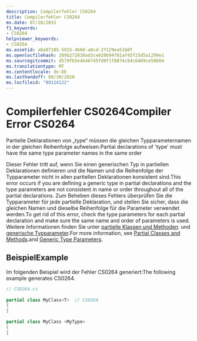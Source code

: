 ```yaml
---
description: Compilerfehler CS0264
title: Compilerfehler CS0264
ms.date: 07/20/2015
f1_keywords:
- CS0264
helpviewer_keywords:
- CS0264
ms.assetid: a8a87185-5915-4b0d-a8cd-2f129ea51b8f
ms.openlocfilehash: 289b272038ad3ce020b94f81af45f25d5a1299e1
ms.sourcegitcommit: d579fb5e4b46745fd0f1f8874c94c6469ce58604
ms.translationtype: MT
ms.contentlocale: de-DE
ms.lasthandoff: 08/30/2020
ms.locfileid: "89124122"
---
```

# <a name="compiler-error-cs0264"></a><span data-ttu-id="73104-103">Compilerfehler CS0264</span><span class="sxs-lookup"><span data-stu-id="73104-103">Compiler Error CS0264</span></span>
<span data-ttu-id="73104-104">Partielle Deklarationen von „type“ müssen die gleichen Typparameternamen in der gleichen Reihenfolge aufweisen.</span><span class="sxs-lookup"><span data-stu-id="73104-104">Partial declarations of 'type' must have the same type parameter names in the same order</span></span>  
  
 <span data-ttu-id="73104-105">Dieser Fehler tritt auf, wenn Sie einen generischen Typ in partiellen Deklarationen definieren und die Namen und die Reihenfolge der Typparameter nicht in allen partiellen Deklarationen konsistent sind.</span><span class="sxs-lookup"><span data-stu-id="73104-105">This error occurs if you are defining a generic type in partial declarations and the type parameters are not consistent in name or order throughout all of the partial declarations.</span></span> <span data-ttu-id="73104-106">Zum Beheben dieses Fehlers überprüfen Sie die Typparameter für jede partielle Deklaration, und stellen Sie sicher, dass die gleichen Namen und dieselbe Reihenfolge für die Parameter verwendet werden.</span><span class="sxs-lookup"><span data-stu-id="73104-106">To get rid of this error, check the type parameters for each partial declaration and make sure the same name and order of parameters is used.</span></span> <span data-ttu-id="73104-107">Weitere Informationen finden Sie unter [partielle Klassen und Methoden](../programming-guide/classes-and-structs/partial-classes-and-methods.md). und [generische Typparameter](../programming-guide/generics/generic-type-parameters.md).</span><span class="sxs-lookup"><span data-stu-id="73104-107">For more information, see [Partial Classes and Methods](../programming-guide/classes-and-structs/partial-classes-and-methods.md).and [Generic Type Parameters](../programming-guide/generics/generic-type-parameters.md).</span></span>  
  
## <a name="example"></a><span data-ttu-id="73104-108">Beispiel</span><span class="sxs-lookup"><span data-stu-id="73104-108">Example</span></span>  
 <span data-ttu-id="73104-109">Im folgenden Beispiel wird der Fehler CS0264 generiert:</span><span class="sxs-lookup"><span data-stu-id="73104-109">The following example generates CS0264.</span></span>  
  
```csharp  
// CS0264.cs  
  
partial class MyClass<T>  // CS0264  
{  
}  
  
partial class MyClass <MyType>  
{  
}  
```
